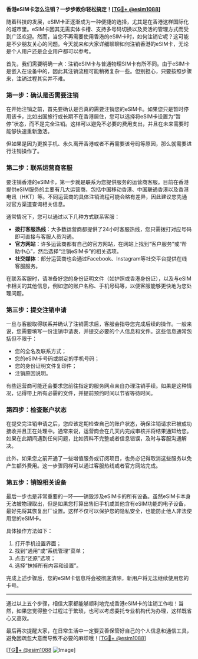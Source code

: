 **香港eSIM卡怎么注销？一步步教你轻松搞定！[[TG💪+ @esim1088](https://t.me/s/esim1088)]**

随着科技的发展，eSIM卡正逐渐成为一种便捷的选择，尤其是在香港这样国际化的城市里。eSIM卡因其无需实体卡槽、支持多号码切换以及灵活的管理方式而受到广泛欢迎。然而，当您不再需要使用香港的eSIM卡时，如何注销它呢？这可能是不少朋友关心的问题。今天就来和大家详细聊聊如何注销香港的eSIM卡，无论是个人用户还是企业用户都可以参考。

首先，我们需要明确一点：注销eSIM卡与普通物理SIM卡有所不同。由于eSIM卡是嵌入在设备中的，因此其注销流程可能稍微复杂一些。但别担心，只要按照步骤来，注销过程其实并不难。

### **第一步：确认是否需要注销**
在开始注销之前，首先要确认是否真的需要注销您的eSIM卡。如果您只是暂时停用该卡，比如出国旅行或长期不在香港居住，您可以选择将eSIM卡设置为“暂停”状态，而不是完全注销。这样可以避免不必要的费用支出，并且在未来需要时能够快速重新激活。

但如果是因为更换手机、永久离开香港或者不再需要该号码等原因，那么就需要进行注销操作了。

### **第二步：联系运营商客服**
要注销香港的eSIM卡，第一步就是联系为您提供服务的运营商客服。目前在香港提供eSIM服务的主要有几大运营商，包括中国移动香港、中国联通香港以及香港电讯（HKT）等。不同运营商的具体注销流程可能会略有差异，因此建议您先通过官方渠道查询相关信息。

通常情况下，您可以通过以下几种方式联系客服：
- **拨打客服热线**：大多数运营商都提供了24小时客服热线，您只需拨打对应号码即可直接与客服人员沟通。
- **官方网站**：许多运营商都有自己的官方网站，在网站上找到“客户服务”或“帮助中心”，然后选择“注销eSIM卡”的相关选项。
- **社交媒体**：部分运营商也会通过Facebook、Instagram等社交平台提供在线客服服务。

在联系客服时，请准备好您的身份证明文件（如护照或香港身份证），以及与eSIM卡相关的其他信息，例如您的账户名称、手机号码等，以便客服能够更快地为您处理问题。

### **第三步：提交注销申请**
一旦与客服取得联系并确认了注销需求后，客服会指导您完成后续的操作。一般来说，您需要填写一份注销申请表，并提交必要的个人信息和文件。这些信息通常包括但不限于：
- 您的全名及联系方式；
- 您的eSIM卡号码或绑定的手机号码；
- 您的身份证明文件复印件；
- 注销原因说明。

有些运营商可能还会要求您前往指定的服务网点亲自办理注销手续。如果是这种情况，记得带上所有必需的文件，并提前预约时间以节省等待时间。

### **第四步：检查账户状态**
在提交完注销申请之后，您应该定期检查自己的账户状态，确保注销请求已被成功接收并且正在处理中。通常来说，运营商会在几天内完成审核并将结果通知给您。如果在此期间遇到任何问题，比如资料不完整或者信息错误，及时与客服沟通解决。

此外，如果您之前开通了一些增值服务或订阅项目，也务必记得取消这些服务以免产生额外费用。这一步骤同样可以通过客服热线或者官方网站完成。

### **第五步：销毁相关设备**
最后一步也是非常重要的一环——销毁涉及eSIM卡的所有设备。虽然eSIM卡本身无法被物理取出，但是如果您打算出售旧手机或其他含有eSIM功能的电子设备，最好先将其恢复出厂设置。这样不仅可以保护您的隐私安全，也能防止他人非法使用您的eSIM卡。

具体操作方法如下：
1. 打开手机设置界面；
2. 找到“通用”或“系统管理”菜单；
3. 点击“还原”选项；
4. 选择“抹掉所有内容和设置”。

完成上述步骤后，您的eSIM卡信息将会被彻底清除，新用户将无法继续使用您的卡号。

---

通过以上五个步骤，相信大家都能够顺利地完成香港eSIM卡的注销工作啦！当然，如果您觉得整个过程过于繁琐，也可以考虑委托专业机构代为办理，这样既省心又高效。

最后再次提醒大家，在日常生活中一定要妥善保管好自己的个人信息和通信工具，避免因疏忽大意而导致不必要的麻烦哦！[[TG💪+ @esim1088](https://t.me/s/esim1088)]

[[TG💪+ @esim1088](https://t.me/s/esim1088) ![Image](https://i.postimg.cc/4NQfJmqS/Snipaste-2025-05-13-00-14-12.png)]